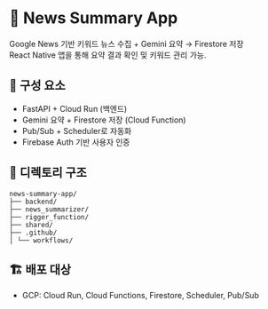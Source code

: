 # 📰 News Summary App

Google News 기반 키워드 뉴스 수집 + Gemini 요약 → Firestore 저장  
React Native 앱을 통해 요약 결과 확인 및 키워드 관리 가능.

## 🔧 구성 요소
- FastAPI + Cloud Run (백엔드)
- Gemini 요약 + Firestore 저장 (Cloud Function)
- Pub/Sub + Scheduler로 자동화
- Firebase Auth 기반 사용자 인증

## 📁 디렉토리 구조

```
news-summary-app/
├── backend/
├── news_summarizer/
├── rigger_function/
├── shared/
├── .github/
│ └── workflows/
```


## 🏗️ 배포 대상
- GCP: Cloud Run, Cloud Functions, Firestore, Scheduler, Pub/Sub